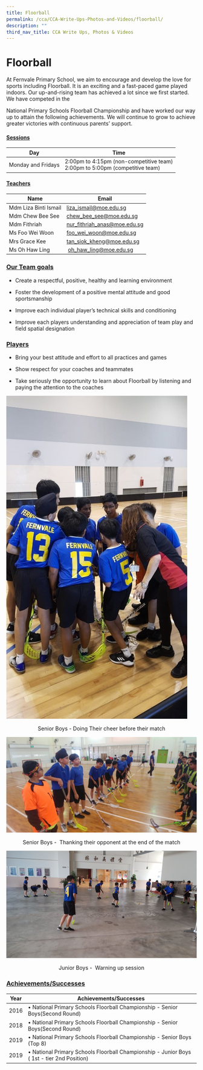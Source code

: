 ```yaml
---
title: Floorball
permalink: /cca/CCA-Write-Ups-Photos-and-Videos/floorball/
description: ""
third_nav_title: CCA Write Ups, Photos & Videos
---
```

# Floorball

At Fernvale Primary School, we aim to encourage and develop the love for sports including Floorball. It is an exciting and a fast-paced game played indoors. Our up-and-rising team has achieved a lot since we first started. We have competed in the  

National Primary Schools Floorball Championship and have worked our way up to attain the following achievements. We will continue to grow to achieve greater victories with continuous parents’ support.

#### <b><u>Sessions</u></b>

| Day                | Time                                                                        |
|--------------------|-----------------------------------------------------------------------------|
| Monday and Fridays | 2:00pm to 4:15pm (non-competitive team)<br> 2:00pm to 5:00pm (competitive team) |

#### <b><u>Teachers</u></b>


| Name                  | Email                        |
|-----------------------|------------------------------|
| Mdm Liza Binti Ismail | [liza\_ismail@moe.edu.sg](mailto:liza_ismail@moe.edu.sg)       |
| Mdm Chew Bee See      | [chew\_bee\_see@moe.edu.sg](mailto:chew_bee_see@moe.edu.sg)     |
| Mdm Fithriah          | [nur\_fithriah\_anas@moe.edu.sg](mailto:nur_fithriah_anas@moe.edu.sg) |
| Ms Foo Wei Woon       |  [foo\_wei\_woon@moe.edu.sg](mailto:foo_wei_woon@moe.edu.sg)    |
| Mrs Grace Kee         |  [tan\_siok\_kheng@moe.edu.sg](mailto:tan_siok_kheng@moe.edu.sg)   |
| Ms Oh Haw Ling        |   [oh\_haw\_ling@moe.edu.sg](mailto:oh_haw_ling@moe.edu.sg)     |

### <b><u>Our Team goals</u></b>

*   Create a respectful, positive, healthy and learning environment  
    
*   Foster the development of a positive mental attitude and good sportsmanship  
    
*   Improve each individual player’s technical skills and conditioning  
    
*   Improve each players understanding and appreciation of team play and field spatial designation

### <b><u>Players  </u> </b>

*   Bring your best attitude and effort to all practices and games  
    
*   Show respect for your coaches and teammates
*   Take seriously the opportunity to learn about Floorball by listening and paying the attention to the coaches

![](/images/Cca/Floorball/floorball1.jpg)

<center>Senior Boys - Doing Their cheer before their match</center>

![](/images/Cca/Floorball/floorball2.jpg)

<center>Senior Boys -  Thanking their opponent at the end of the match</center>


![](/images/Cca/Floorball/floorball3.jpg)

<center>Junior Boys -  Warning up session</center>

### <b><u>Achievements/Successes</u></b>

| Year | Achievements/Successes                                                                    |
|------|-------------------------------------------------------------------------------------------|
| 2016 | • National Primary Schools Floorball Championship - Senior Boys(Second Round)               |
| 2018 |  • National Primary Schools Floorball Championship - Senior Boys(Second Round)               |
| 2019 |  • National Primary Schools Floorball Championship - Senior Boys (Top 8)                     |
| 2019 |  • National Primary Schools Floorball Championship - Junior Boys ( 1st - tier 2nd Position)  |
